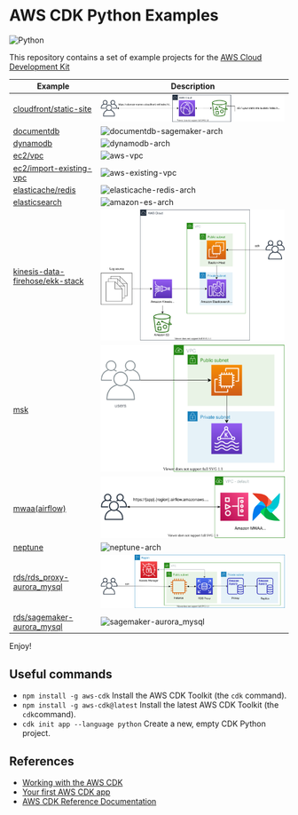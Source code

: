 # AWS CDK Python Examples

![Python](https://img.shields.io/badge/python-3670A0?style=for-the-badge&logo=python&logoColor=ffdd54)

This repository contains a set of example projects for the [AWS Cloud Development Kit](https://docs.aws.amazon.com/cdk/api/latest/)

| Example | Description |
|---------|-------------|
| [cloudfront/static-site](./cloudfront/static-site/) | ![cloudfront-s3-static-site-arch](./cloudfront/static-site/cloudfront-s3-static-site-arch.svg) |
| [documentdb](./documentdb/) | ![documentdb-sagemaker-arch](./documentdb/documentdb-sagemaker-arch.svg) |
| [dynamodb](./dynamodb/) | ![dynamodb-arch](./dynamodb/dynamodb-arch.svg) |
| [ec2/vpc](./ec2/vpc/) | ![aws-vpc](./ec2/vpc/aws-vpc.svg) |
| [ec2/import-existing-vpc](./ec2/import-existing-vpc/) | ![aws-existing-vpc](./ec2/import-existing-vpc/aws-existing-vpc.svg) |
| [elasticache/redis](./elasticache/redis/) | ![elasticache-redis-arch](./elasticache/redis/elasticache-for-redis-arch.svg) |
| [elasticsearch](./elasticsearch/) | ![amazon-es-arch](./elasticsearch/amazon-es-arch.svg) |
| [kinesis-data-firehose/ekk-stack](./kinesis-data-firehose/ekk-stack/) | ![amazon-ekk-stack-arch](./kinesis-data-firehose/ekk-stack/amazon-ekk-stack-arch.svg) |
| [msk](./msk/) | ![msk-arch](./msk/msk-arch.svg) |
| [mwaa(airflow)](./mwaa/) | ![mwaa-arch](./mwaa/mwaa-arch.svg) |
| [neptune](./neptune/) | ![neptune-arch](./neptune/neptune-arch.svg) |
| [rds/rds_proxy-aurora_mysql](./rds/rds_proxy-aurora_mysql/) | ![rds_proxy-aurora_mysql](./rds/rds_proxy-aurora_mysql/rds_proxy-aurora_mysql-arch.svg) |
| [rds/sagemaker-aurora_mysql](./rds/sagemaker-aurora_mysql/) | ![sagemaker-aurora_mysql](./rds/sagemaker-aurora_mysql/mysql-sagemaker-arch.svg) |

Enjoy!

## Useful commands

 * `npm install -g aws-cdk`          Install the AWS CDK Toolkit (the `cdk` command).
 * `npm install -g aws-cdk@latest`   Install the latest AWS CDK Toolkit (the `cdk`command).
 * `cdk init app --language python`  Create a new, empty CDK Python project.

## References

 * [Working with the AWS CDK](https://docs.aws.amazon.com/cdk/latest/guide/work-with.html)
 * [Your first AWS CDK app](https://docs.aws.amazon.com/cdk/latest/guide/hello_world.html)
 * [AWS CDK Reference Documentation](https://docs.aws.amazon.com/cdk/api/latest/)
